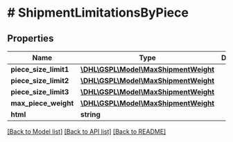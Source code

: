 # # ShipmentLimitationsByPiece

## Properties

Name | Type | Description | Notes
------------ | ------------- | ------------- | -------------
**piece_size_limit1** | [**\DHL\GSPL\Model\MaxShipmentWeight**](MaxShipmentWeight.md) |  | [optional]
**piece_size_limit2** | [**\DHL\GSPL\Model\MaxShipmentWeight**](MaxShipmentWeight.md) |  | [optional]
**piece_size_limit3** | [**\DHL\GSPL\Model\MaxShipmentWeight**](MaxShipmentWeight.md) |  | [optional]
**max_piece_weight** | [**\DHL\GSPL\Model\MaxShipmentWeight**](MaxShipmentWeight.md) |  | [optional]
**html** | **string** |  | [optional]

[[Back to Model list]](../../README.md#models) [[Back to API list]](../../README.md#endpoints) [[Back to README]](../../README.md)
